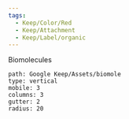 ```yaml
---
tags:
  - Keep/Color/Red
  - Keep/Attachment
  - Keep/Label/organic
---
```


Biomolecules 
```img-gallery
path: Google Keep/Assets/biomole
type: vertical
mobile: 3
columns: 3
gutter: 2
radius: 20
```